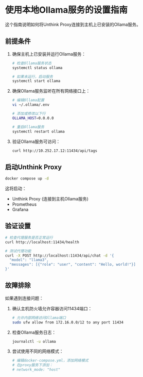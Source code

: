 # 使用本地Ollama服务的设置指南

这个指南说明如何将Unthink Proxy连接到主机上已安装的Ollama服务。

## 前提条件

1. 确保主机上已安装并运行Ollama服务：
   ```bash
   # 检查Ollama服务状态
   systemctl status ollama
   
   # 如果未运行，启动服务
   systemctl start ollama
   ```

2. 确保Ollama服务监听在所有网络接口上：
   ```bash
   # 编辑Ollama配置
   vi ~/.ollama/.env
   
   # 添加或修改以下行
   OLLAMA_HOST=0.0.0.0
   
   # 重启Ollama服务
   systemctl restart ollama
   ```

3. 验证Ollama服务可访问：
   ```bash
   curl http://10.252.17.12:11434/api/tags
   ```

## 启动Unthink Proxy

```bash
docker compose up -d
```

这将启动：
- Unthink Proxy (连接到主机Ollama服务)
- Prometheus
- Grafana

## 验证设置

```bash
# 检查代理服务是否正常运行
curl http://localhost:11434/health

# 测试代理功能
curl -X POST http://localhost:11434/api/chat -d '{
  "model": "llama3",
  "messages": [{"role": "user", "content": "Hello, world!"}]
}'
```

## 故障排除

如果遇到连接问题：

1. 确认主机防火墙允许容器访问11434端口：
   ```bash
   # 允许内部网络访问Ollama端口
   sudo ufw allow from 172.16.0.0/12 to any port 11434
   ```

2. 检查Ollama服务日志：
   ```bash
   journalctl -u ollama
   ```

3. 尝试使用不同的网络模式：
   ```bash
   # 编辑docker-compose.yml，添加网络模式
   # 在proxy服务下添加：
   # network_mode: "host"
   ```